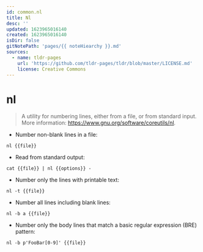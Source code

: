 ```yaml
---
id: common.nl
title: Nl
desc: ''
updated: 1623965016140
created: 1623965016140
isDir: false
gitNotePath: 'pages/{{ noteHiearchy }}.md'
sources:
  - name: tldr-pages
    url: 'https://github.com/tldr-pages/tldr/blob/master/LICENSE.md'
    license: Creative Commons
---
```

# nl

> A utility for numbering lines, either from a file, or from standard input.
> More information: <https://www.gnu.org/software/coreutils/nl>.

- Number non-blank lines in a file:

`nl {{file}}`

- Read from standard output:

`cat {{file}} | nl {{options}} -`

- Number only the lines with printable text:

`nl -t {{file}}`

- Number all lines including blank lines:

`nl -b a {{file}}`

- Number only the body lines that match a basic regular expression (BRE) pattern:

`nl -b p'FooBar[0-9]' {{file}}`

